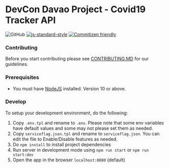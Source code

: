 # DevCon Davao Project - Covid19 Tracker API

![GitHub](https://img.shields.io/github/license/DevconDavao/devcon-davao-covid19-tracker-api)
[![js-standard-style](https://img.shields.io/badge/code%20style-airbnb%2Fjavascript-green)](https://github.com/airbnb/javascript)
[![Commitizen friendly](https://img.shields.io/badge/commitizen-friendly-brightgreen.svg)](http://commitizen.github.io/cz-cli/)

### Contributing

Before you start contributing please see [CONTRIBUTING.MD](https://github.com/DevconDavao/devcon-davao-covid19-tracker-api/blob/master/CONTRIBUTING.md) for our guidelines.

### Prerequisites

- You must have [NodeJS](https://nodejs.org) installed. Version 10 or above.

### Develop

To setup your development environment, do the following:

1. Copy `.env.tpl` and rename to `.env`. Please note that some env variables have default values and some may not please set them as needed.
1. Copy `serviceflag.json.tpl` and rename to `serviceflag.json`. You can edit the file to Enable/Disable features as needed.
1. Do `npm install` to install project dependencies
1. Run server in development mode using `npm run start` or `npm run start:dev`
1. Open the app in the browser `localhost:8080` (default)
